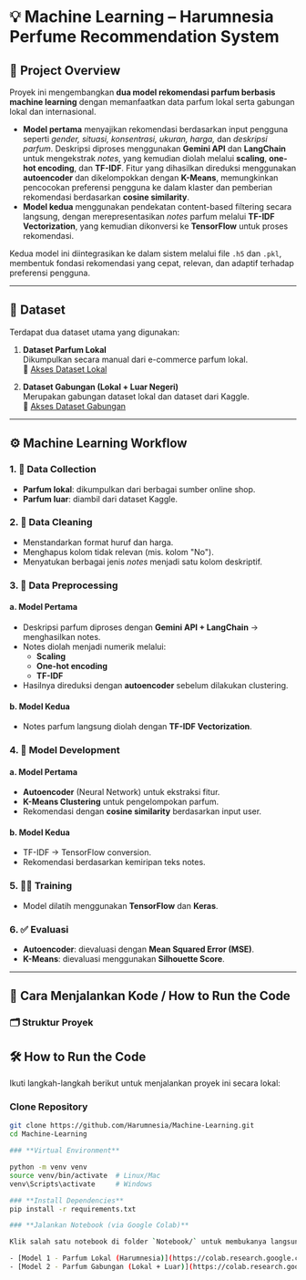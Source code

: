 # 💡 Machine Learning – Harumnesia Perfume Recommendation System

## 📌 Project Overview

Proyek ini mengembangkan **dua model rekomendasi parfum berbasis machine learning** dengan memanfaatkan data parfum lokal serta gabungan lokal dan internasional.  
- **Model pertama** menyajikan rekomendasi berdasarkan input pengguna seperti *gender, situasi, konsentrasi, ukuran, harga,* dan *deskripsi parfum*. Deskripsi diproses menggunakan **Gemini API** dan **LangChain** untuk mengekstrak *notes*, yang kemudian diolah melalui **scaling**, **one-hot encoding**, dan **TF-IDF**. Fitur yang dihasilkan direduksi menggunakan **autoencoder** dan dikelompokkan dengan **K-Means**, memungkinkan pencocokan preferensi pengguna ke dalam klaster dan pemberian rekomendasi berdasarkan **cosine similarity**.  
- **Model kedua** menggunakan pendekatan content-based filtering secara langsung, dengan merepresentasikan *notes* parfum melalui **TF-IDF Vectorization**, yang kemudian dikonversi ke **TensorFlow** untuk proses rekomendasi.

Kedua model ini diintegrasikan ke dalam sistem melalui file `.h5` dan `.pkl`, membentuk fondasi rekomendasi yang cepat, relevan, dan adaptif terhadap preferensi pengguna.

---

## 📂 Dataset

Terdapat dua dataset utama yang digunakan:

1. **Dataset Parfum Lokal**  
   Dikumpulkan secara manual dari e-commerce parfum lokal.  
   🔗 [Akses Dataset Lokal](https://github.com/Harumnesia/Machine-Learning/blob/main/Dataset/Dataset_Clean/Dataset_Harumnesia_clean.csv)

2. **Dataset Gabungan (Lokal + Luar Negeri)**  
   Merupakan gabungan dataset lokal dan dataset dari Kaggle.  
   🔗 [Akses Dataset Gabungan](https://github.com/Harumnesia/Machine-Learning/blob/main/Dataset/Dataset_Gabungan/dataset_parfum_gabungan.csv)

---

## ⚙️ Machine Learning Workflow

### 1. 🧩 Data Collection

- **Parfum lokal**: dikumpulkan dari berbagai sumber online shop.  
- **Parfum luar**: diambil dari dataset Kaggle.

### 2. 🧼 Data Cleaning

- Menstandarkan format huruf dan harga.  
- Menghapus kolom tidak relevan (mis. kolom "No").  
- Menyatukan berbagai jenis *notes* menjadi satu kolom deskriptif.

### 3. 🧪 Data Preprocessing

#### a. Model Pertama

- Deskripsi parfum diproses dengan **Gemini API + LangChain** → menghasilkan notes.  
- Notes diolah menjadi numerik melalui:
  - **Scaling**
  - **One-hot encoding**
  - **TF-IDF**
- Hasilnya direduksi dengan **autoencoder** sebelum dilakukan clustering.

#### b. Model Kedua

- Notes parfum langsung diolah dengan **TF-IDF Vectorization**.

### 4. 🧠 Model Development

#### a. Model Pertama

- **Autoencoder** (Neural Network) untuk ekstraksi fitur.  
- **K-Means Clustering** untuk pengelompokan parfum.  
- Rekomendasi dengan **cosine similarity** berdasarkan input user.

#### b. Model Kedua

- TF-IDF → TensorFlow conversion.  
- Rekomendasi berdasarkan kemiripan teks notes.

### 5. 🏋️‍♀️ Training

- Model dilatih menggunakan **TensorFlow** dan **Keras**.

### 6. ✅ Evaluasi

- **Autoencoder**: dievaluasi dengan **Mean Squared Error (MSE)**.  
- **K-Means**: dievaluasi menggunakan **Silhouette Score**.

---

## 🧾 Cara Menjalankan Kode / How to Run the Code

### 🗂 Struktur Proyek

## 🛠️ How to Run the Code

Ikuti langkah-langkah berikut untuk menjalankan proyek ini secara lokal:

### **Clone Repository**
```bash
git clone https://github.com/Harumnesia/Machine-Learning.git
cd Machine-Learning

### **Virtual Environment**

python -m venv venv
source venv/bin/activate  # Linux/Mac
venv\Scripts\activate     # Windows

### **Install Dependencies**
pip install -r requirements.txt

### **Jalankan Notebook (via Google Colab)**

Klik salah satu notebook di folder `Notebook/` untuk membukanya langsung di Google Colab:

- [Model 1 - Parfum Lokal (Harumnesia)](https://colab.research.google.com/github/Harumnesia/Machine-Learning/blob/main/Notebook/Model_1_Harumnesia.ipynb)
- [Model 2 - Parfum Gabungan (Lokal + Luar)](https://colab.research.google.com/github/Harumnesia/Machine-Learning/blob/main/Notebook/Model_2_Gabungan.ipynb)
